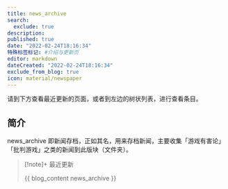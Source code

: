 ```yaml
---
title: news_archive
search:
  exclude: true
description:
published: true
date: "2022-02-24T18:16:34"
特殊标签标记: #介绍与更新页
editor: markdown
dateCreated: "2022-02-24T18:16:34"
exclude_from_blog: true
icon: material/newspaper
---
```


请到下方查看最近更新的页面，或者到左边的树状列表，进行查看条目。

## 简介

news_archive 即新闻存档，正如其名，用来存档新闻，主要收集「游戏有害论」「批判游戏」之类的新闻到此版块（文件夹）。

> [!note]+ 最近更新
>
> {{ blog_content news_archive }}
